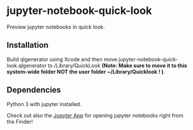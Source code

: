 # jupyter-notebook-quick-look

Preview jupyter notebooks in quick look.

## Installation

Build qlgenerator using Xcode and then move jupyter-notebook-quick-look.qlgenerator to /Library/QuickLook __(Note: Make sure to move it to this system-wide folder NOT the user folder ~/Library/Quicklook ! )__.

## Dependencies

Python 3 with jupyter installed.

Check out also the [Jupyter App](https://github.com/jendas1/JupyterApp) for opening jupyter notebooks right from the Finder!
